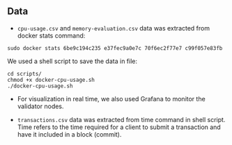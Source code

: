 
## Data

  

 - `cpu-usage.csv` and `memory-evaluation.csv` data was extracted from docker stats command:
 ```console
 sudo docker stats 6be9c194c235 e37fec9a0e7c 70f6ec2f77e7 c99f057e83fb 
 ```
 We used a shell script to save the data in file:
 
  ```console
 cd scripts/
 chmod +x docker-cpu-usage.sh
 ./docker-cpu-usage.sh
 ```
 
- For visualization in real time, we also used Grafana to monitor the validator nodes.

- `transactions.csv` data was extracted from time command in shell script.   Time refers to the time required for a client to submit a transaction and have it included in a block (commit).
